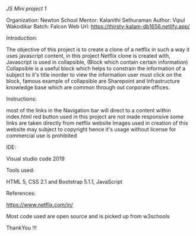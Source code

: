 *JS Mini project 1*

Organization: Newton School
Mentor:  Kalanithi Sethuraman
Author: Vipul Wakodikar
Batch: Falcon
Web Url: https://thirsty-kalam-db1656.netlify.app/

Introduction:

The objective of this project is to create a clone of a netflix in such a way it uses javascript content, in this project 
Netflix clone is created with, Javascript is used in collapsible, (Block which contain certain information)
Collapsible is a useful block which helps to constrain the information of a subject to it's title inorder to view the information
user must click on the block, famous example of collapsible are Sharepoint and Infrastructure knowledge base which are common 
through out corporate offices.


Instructions:

most of the links in the Navigation bar will direct to a content within index.html
red button used in this project are not made responsive 
some links are taken directly from netflix website 
Images used in  creation of this website may subject to copyright hence it's usage without license for commercial use is prohibited 

IDE:

Visual studio code 2019

Tools used:

HTML 5, CSS 2.1 and Bootstrap 5.1.1, JavaScript

References: 

https://www.netflix.com/in/

Most code used are open source and is picked up from w3schools

ThankYou !!!